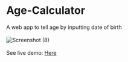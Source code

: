 # Age-Calculator
A web app to tell age by inputting date of birth
<br><br>
![Screenshot (8)](https://user-images.githubusercontent.com/106731593/210056630-ae797a7d-f997-47cf-ba65-c6967720f862.png)
<br><br>
See live demo: <a href="https://deshmukh-ankit.github.io/age-calculator/#"> Here </a>
